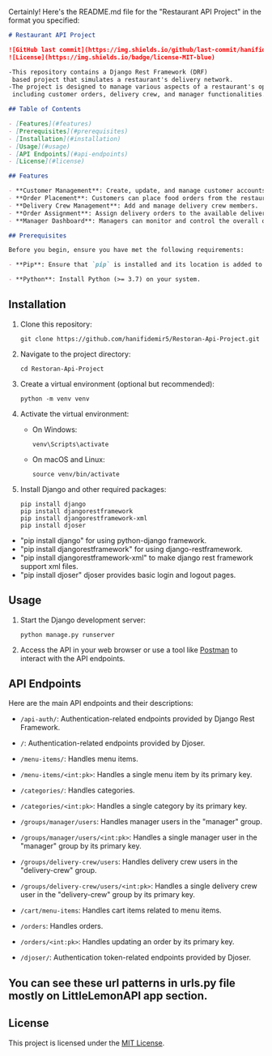 Certainly! Here's the README.md file for the "Restaurant API Project" in the format you specified:

```markdown
# Restaurant API Project

![GitHub last commit](https://img.shields.io/github/last-commit/hanifidemir5/Restoran-Api-Project)
![License](https://img.shields.io/badge/license-MIT-blue)

-This repository contains a Django Rest Framework (DRF)
 based project that simulates a restaurant's delivery network.
-The project is designed to manage various aspects of a restaurant's operations,
 including customer orders, delivery crew, and manager functionalities.

## Table of Contents

- [Features](#features)
- [Prerequisites](#prerequisites)
- [Installation](#installation)
- [Usage](#usage)
- [API Endpoints](#api-endpoints)
- [License](#license)

## Features

- **Customer Management**: Create, update, and manage customer accounts.
- **Order Placement**: Customers can place food orders from the restaurant's menu.
- **Delivery Crew Management**: Add and manage delivery crew members.
- **Order Assignment**: Assign delivery orders to the available delivery crew.
- **Manager Dashboard**: Managers can monitor and control the overall operations.

## Prerequisites

Before you begin, ensure you have met the following requirements:

- **Pip**: Ensure that `pip` is installed and its location is added to your system's PATH.

- **Python**: Install Python (>= 3.7) on your system.
```

## Installation

1. Clone this repository:

   ```shell
   git clone https://github.com/hanifidemir5/Restoran-Api-Project.git
   ```

2. Navigate to the project directory:

   ```shell
   cd Restoran-Api-Project
   ```

3. Create a virtual environment (optional but recommended):

   ```shell
   python -m venv venv
   ```

4. Activate the virtual environment:

   - On Windows:

     ```shell
     venv\Scripts\activate
     ```

   - On macOS and Linux:

     ```shell
     source venv/bin/activate
     ```

5. Install Django and other required packages:

    ```shell
   pip install django
   pip install djangorestframework
   pip install djangorestframework-xml
   pip install djoser
   ```
  - "pip install django" for using python-django framework.
  - "pip install  djangorestframework" for using django-restframework.
  - "pip install djangorestframework-xml" to make django rest framework support xml files.
  - "pip install djoser" djoser provides basic login and logout pages.

## Usage

1. Start the Django development server:

   ```shell
   python manage.py runserver
   ```

2. Access the API in your web browser or use a tool like [Postman](https://www.postman.com/) to interact with the API endpoints.

## API Endpoints

Here are the main API endpoints and their descriptions:

- `/api-auth/`: Authentication-related endpoints provided by Django Rest Framework.

- `/`: Authentication-related endpoints provided by Djoser.

- `/menu-items/`: Handles menu items.

- `/menu-items/<int:pk>`: Handles a single menu item by its primary key.

- `/categories/`: Handles categories.

- `/categories/<int:pk>`: Handles a single category by its primary key.

- `/groups/manager/users`: Handles manager users in the "manager" group.

- `/groups/manager/users/<int:pk>`: Handles a single manager user in the "manager" group by its primary key.

- `/groups/delivery-crew/users`: Handles delivery crew users in the "delivery-crew" group.

- `/groups/delivery-crew/users/<int:pk>`: Handles a single delivery crew user in the "delivery-crew" group by its primary key.

- `/cart/menu-items`: Handles cart items related to menu items.

- `/orders`: Handles orders.

- `/orders/<int:pk>`: Handles updating an order by its primary key.

- `/djoser/`: Authentication token-related endpoints provided by Djoser.

## You can see these url patterns in urls.py file mostly on LittleLemonAPI app section.

## License

This project is licensed under the [MIT License](LICENSE).
```

